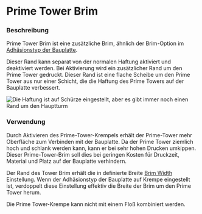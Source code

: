 Prime Tower Brim
====
### **Beschreibung**
Prime Tower Brim ist eine zusätzliche Brim, ähnlich der Brim-Option im [Adhäsionstyp der Bauplatte](../platform_adhesion/adhesion_type.md). 

Dieser Rand kann separat von der normalen Haftung aktiviert und deaktiviert werden. Bei Aktivierung wird ein zusätzlicher Rand um den Prime Tower gedruckt. Dieser Rand ist eine flache Scheibe um den Prime Tower aus nur einer Schicht, die die Haftung des Prime Towers auf der Bauplatte verbessert.

![Die Haftung ist auf Schürze eingestellt, aber es gibt immer noch einen Rand um den Hauptturm](../images/prime_tower_brim_enable.png)

### **Verwendung**
Durch Aktivieren des Prime-Tower-Krempels erhält der Prime-Tower mehr Oberfläche zum Verbinden mit der Bauplatte. Da der Prime Tower ziemlich hoch und schlank werden kann, kann er bei sehr hohen Drucken umkippen. Dieser Prime-Tower-Brim soll dies bei geringen Kosten für Druckzeit, Material und Platz auf der Bauplatte verhindern.

Der Rand des Tower Brim erhält die in definierte Breite [Brim Width](../platform_adhesion/brim_width.md) Einstellung. Wenn der Adhäsionstyp der Bauplatte auf Krempe eingestellt ist, verdoppelt diese Einstellung effektiv die Breite der Brim um den Prime Tower herum.

Die Prime Tower-Krempe kann nicht mit einem Floß kombiniert werden.